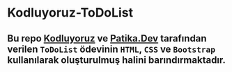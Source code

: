 # Kodluyoruz-ToDoList

## Bu repo [Kodluyoruz](https://kodluyoruz.org) ve [Patika.Dev](https://patika.dev/tr) tarafından verilen `ToDoList` ödevinin `HTML`, `CSS` ve `Bootstrap` kullanılarak oluşturulmuş halini barındırmaktadır.
